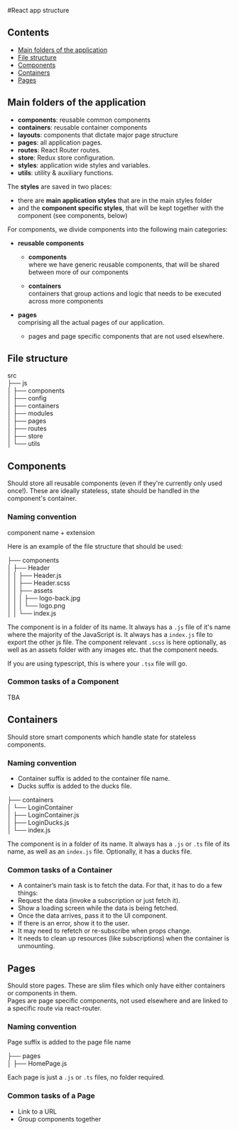 #React app structure
## Contents
* [Main folders of the application](#main-folders-of-the-application)
* [File structure](#file-structure)
* [Components](#components)
* [Containers](#containers)
* [Pages](#pages)


## Main folders of the application
* **components**: reusable common components
* **containers**: reusable container components
* **layouts**: components that dictate major page structure
* **pages**: all application pages.
* **routes**: React Router routes.
* **store**: Redux store configuration.
* **styles**: application wide styles and variables.
* **utils**: utility & auxiliary functions.  

The **styles** are saved in two places:
* there are **main application styles** that are in the main styles folder
* and the **component specific styles**, that will be kept together with the component (see components, below)

For components, we divide components into the following main categories:

* **reusable components**
	* **components**  
	where we have generic reusable components, that will be shared between more of our components

	* **containers**  
	containers that group actions and logic that needs to be executed across more components
	
* **pages**  
comprising all the actual pages of our application.

	* pages and page specific components that are not used elsewhere.
	
## File structure
src  
├── js  
│	├── components  
│   ├── config  
│   ├── containers  
│   ├── modules  
│   ├── pages  
│   ├── routes  
│   ├── store  
│   └── utils  

## Components
Should store all reusable components (even if they're currently only used once!). These are ideally stateless, state should be handled in the component's container.

### Naming convention
component name + extension

Here is an example of the file structure that should be used:

├── components  
│   ├── Header  
│   │   ├── Header.js  
│   │   ├── Header.scss  
│   │   ├── assets  
│   │   │   ├── logo-back.jpg  
│   │   │   └── logo.png  
│   │   └── index.js  

The component is in a folder of its name. It always has a `.js` file of it's name where the majority of the JavaScript is. It always has a `index.js` file to export the other js file. The component relevant `.scss` is here optionally, as well as an assets folder with any images etc. that the component needs.

If you are using typescript, this is where your `.tsx` file will go.

### Common tasks of a Component
TBA

## Containers
Should store smart components which handle state for stateless components.

### Naming convention
* Container suffix is added to the container file name.  
* Ducks suffix is added to the ducks file.

├── containers  
│   └── LoginContainer  
│       ├── LoginContainer.js  
│       ├── LoginDucks.js  
│       └── index.js  

The component is in a folder of its name. It always has a `.js` or `.ts` file of its name, as well as an `index.js` file. Optionally, it has a ducks file.

### Common tasks of a Container
* A container’s main task is to fetch the data. For that, it has to do a few things:
* Request the data (invoke a subscription or just fetch it).
* Show a loading screen while the data is being fetched.
* Once the data arrives, pass it to the UI component.
* If there is an error, show it to the user.
* It may need to refetch or re-subscribe when props change.
* It needs to clean up resources (like subscriptions) when the container is unmounting.

## Pages
Should store pages. These are slim files which only have either containers or components in them.  
Pages are page specific components, not used elsewhere and are linked to a specific route via react-router. 

### Naming convention
Page suffix is added to the page file name

├── pages  
│   ├── HomePage.js  

Each page is just a `.js` or `.ts` files, no folder required.

### Common tasks of a Page
* Link to a URL
* Group components together
